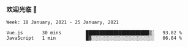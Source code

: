 ### 欢迎光临 👋

<!--
**lianganqing/lianganqing** is a ✨ _special_ ✨ repository because its `README.md` (this file) appears on your GitHub profile.

Here are some ideas to get you started:

- 🔭 I’m currently working on ...
- 🌱 I’m currently learning ...
- 👯 I’m looking to collaborate on ...
- 🤔 I’m looking for help with ...
- 💬 Ask me about ...
- 📫 How to reach me: ...
- 😄 Pronouns: ...
- ⚡ Fun fact: ...
-->
<!--START_SECTION:waka-->
```text
Week: 18 January, 2021 - 25 January, 2021

Vue.js       30 mins         ███████████████████████▒░   93.82 % 
JavaScript   1 min           █▓░░░░░░░░░░░░░░░░░░░░░░░   06.04 % 
```
<!--END_SECTION:waka-->

